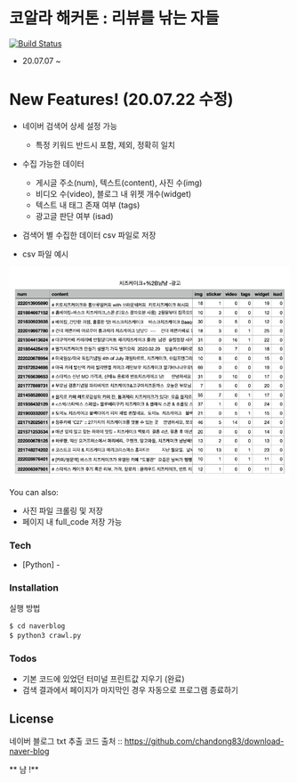 # 코알라 해커톤 : 리뷰를 낚는 자들 

[![Build Status](https://travis-ci.org/joemccann/dillinger.svg?branch=master)](https://travis-ci.org/joemccann/dillinger)

  - 20.07.07 ~ 


# New Features! (20.07.22 수정)

- 네이버 검색어 상세 설정 가능 
  - 특정 키워드 반드시 포함, 제외, 정확히 일치 
- 수집 가능한 데이터 
  - 게시글 주소(num), 텍스트(content), 사진 수(img)
  - 비디오 수(video), 블로그 내 위젯 개수(widget) 
  - 텍스트 내 태그 존재 여부 (tags) 
  - 광고글 판단 여부 (isad)
  
- 검색어 별 수집한 데이터 csv 파일로 저장 

- csv 파일 예시

![image](./image/image.png)



You can also:
  - 사진 파일 크롤링 및 저장
  - 페이지 내 full_code 저장 가능


### Tech

* [Python] - 



### Installation

실행 방법 

```sh
$ cd naverblog
$ python3 crawl.py 
```


### Todos

 - 기본 코드에 있었던 터미널 프린트값 지우기 (완료) 
 - 검색 결과에서 페이지가 마지막인 경우 자동으로 프로그램 종료하기 

License
----

네이버 블로그 txt 추출 코드 출처
:: https://github.com/chandong83/download-naver-blog



** 냠 !**

[//]: # (These are reference links used in the body of this note and get stripped out when the markdown processor does its job. There is no need to format nicely because it shouldn't be seen. Thanks SO - http://stackoverflow.com/questions/4823468/store-comments-in-markdown-syntax)


   [dill]: <https://github.com/joemccann/dillinger>
   [git-repo-url]: <https://github.com/joemccann/dillinger.git>
   [john gruber]: <http://daringfireball.net>
   [df1]: <http://daringfireball.net/projects/markdown/>
   [markdown-it]: <https://github.com/markdown-it/markdown-it>
   [Ace Editor]: <http://ace.ajax.org>
   [node.js]: <http://nodejs.org>
   [Twitter Bootstrap]: <http://twitter.github.com/bootstrap/>
   [jQuery]: <http://jquery.com>
   [@tjholowaychuk]: <http://twitter.com/tjholowaychuk>
   [express]: <http://expressjs.com>
   [AngularJS]: <http://angularjs.org>
   [Gulp]: <http://gulpjs.com>

   [PlDb]: <https://github.com/joemccann/dillinger/tree/master/plugins/dropbox/README.md>
   [PlGh]: <https://github.com/joemccann/dillinger/tree/master/plugins/github/README.md>
   [PlGd]: <https://github.com/joemccann/dillinger/tree/master/plugins/googledrive/README.md>
   [PlOd]: <https://github.com/joemccann/dillinger/tree/master/plugins/onedrive/README.md>
   [PlMe]: <https://github.com/joemccann/dillinger/tree/master/plugins/medium/README.md>
   [PlGa]: <https://github.com/RahulHP/dillinger/blob/master/plugins/googleanalytics/README.md>
